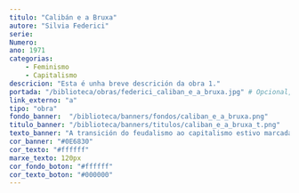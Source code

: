```yaml
---
titulo: "Calibán e a Bruxa"
autore: "Silvia Federici"
serie:
Numero:
ano: 1971
categorias:
    - Feminismo
    - Capitalismo
descricion: "Esta é unha breve descrición da obra 1."
portada: "/biblioteca/obras/federici_caliban_e_a_bruxa.jpg" # Opcional, imaxe da portada
link_externo: "a"
tipo: "obra"
fondo_banner:  "/biblioteca/banners/fondos/caliban_e_a_bruxa.png"
titulo_banner: "/biblioteca/banners/titulos/caliban_e_a_bruxa_t.png"
texto_banner: "A transición do feudalismo ao capitalismo estivo marcada por unha violencia extrema que esmagou movementos urbanos e campesiños que practicaban modelos comunitarios e de reparto de riqueza. Silvia Federici analiza como esta derrota permitiu a acumulación orixinaria mediante a expropiación de terreos comúns, o colonialismo, a escravitude e unha guerra aberta polo control dos corpos e saberes das mulleres."
cor_banner: "#0E6830"
cor_texto: "#ffffff"
marxe_texto: 120px
cor_fondo_boton: "#ffffff"
cor_texto_boton: "#000000"
---
```


